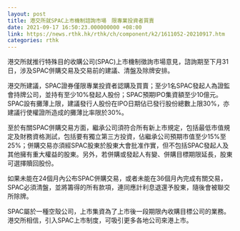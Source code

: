```yaml
---
layout: post
title: 港交所就SPAC上市機制諮詢市場　限專業投資者買賣
date: 2021-09-17 16:50:23.000000000 +08:00
link: https://news.rthk.hk/rthk/ch/component/k2/1611052-20210917.htm
categories: rthk
---
```


港交所就推行特殊目的收購公司(SPAC)上市機制徵詢市場意見，諮詢期至下月31日，涉及SPAC併購交易及交易前的建議、清盤及除牌安排。

港交所建議，SPAC證券僅限專業投資者認購及買賣；至少1名SPAC發起人為證監會持牌公司，並持有至少10%發起人股份；SPAC預期IPO集資額至少10億元。SPAC設有攤薄上限，建議發行人股份在IPO日期佔已發行股份總數上限30%，亦建議行使權證所造成的攤薄比率限於30%。

至於有關SPAC併購交易方面，繼承公司須符合所有新上市規定，包括最低市值規定及財務資格測試，包括要有獨立第三方投資，佔繼承公司預期市值至少15%至25%；併購交易亦須經SPAC股東於股東大會批准作實，但不包括SPAC發起人及其他擁有重大權益的股東。另外，若併購或發起人有變、併購目標期限延長，股東可選擇贖回股份。

如果未能在24個月內公布SPAC併購交易，或者未能在36個月內完成有關交易，SPAC必須清盤，並將籌得的所有款項，連同應計利息退還予股東，隨後會被聯交所除牌。

SPAC屬於一種空殼公司，上市集資為了上市後一段期限內收購目標公司的業務。港交所相信，引入SPAC上市制度，可吸引更多各地公司來港上市。
